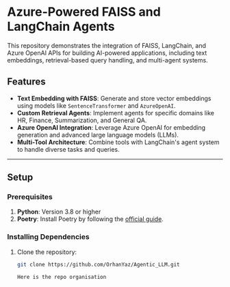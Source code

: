 # Azure-Powered FAISS and LangChain Agents

This repository demonstrates the integration of FAISS, LangChain, and Azure OpenAI APIs for building AI-powered applications, including text embeddings, retrieval-based query handling, and multi-agent systems.

## Features

- **Text Embedding with FAISS**: Generate and store vector embeddings using models like `SentenceTransformer` and `AzureOpenAI`.
- **Custom Retrieval Agents**: Implement agents for specific domains like HR, Finance, Summarization, and General QA.
- **Azure OpenAI Integration**: Leverage Azure OpenAI for embedding generation and advanced large language models (LLMs).
- **Multi-Tool Architecture**: Combine tools with LangChain's agent system to handle diverse tasks and queries.

---

## Setup

### Prerequisites

1. **Python**: Version 3.8 or higher
2. **Poetry**: Install Poetry by following the [official guide](https://python-poetry.org/docs/#installation).

### Installing Dependencies

1. Clone the repository:
   ```bash
   git clone https://github.com/OrhanYaz/Agentic_LLM.git

   Here is the repo organisation

